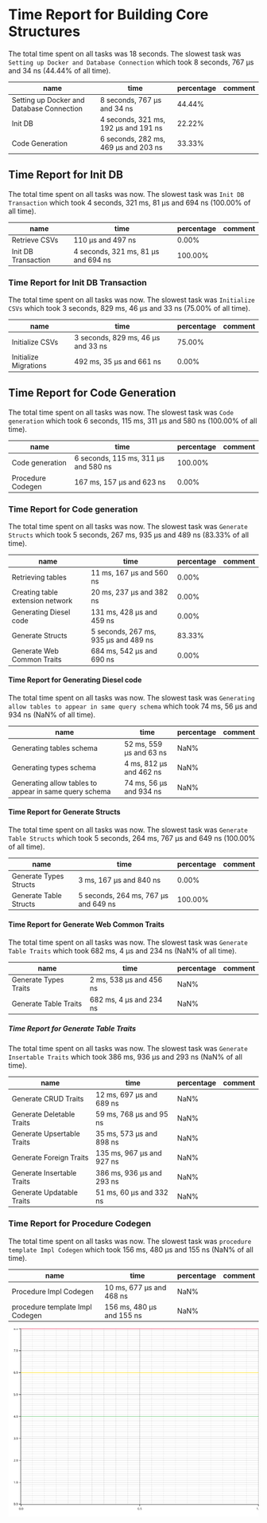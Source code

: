 # Time Report for Building Core Structures

The total time spent on all tasks was 18 seconds.
The slowest task was `Setting up Docker and Database Connection` which took 8 seconds, 767 µs and 34 ns (44.44% of all time).

| name                                      | time                                 | percentage | comment |
|-------------------------------------------|--------------------------------------|------------|---------|
| Setting up Docker and Database Connection | 8 seconds, 767 µs and 34 ns          | 44.44%     |         |
| Init DB                                   | 4 seconds, 321 ms, 192 µs and 191 ns | 22.22%     |         |
| Code Generation                           | 6 seconds, 282 ms, 469 µs and 203 ns | 33.33%     |         |

## Time Report for Init DB

The total time spent on all tasks was now.
The slowest task was `Init DB Transaction` which took 4 seconds, 321 ms, 81 µs and 694 ns (100.00% of all time).

| name                | time                                | percentage | comment |
|---------------------|-------------------------------------|------------|---------|
| Retrieve CSVs       | 110 µs and 497 ns                   | 0.00%      |         |
| Init DB Transaction | 4 seconds, 321 ms, 81 µs and 694 ns | 100.00%    |         |

### Time Report for Init DB Transaction

The total time spent on all tasks was now.
The slowest task was `Initialize CSVs` which took 3 seconds, 829 ms, 46 µs and 33 ns (75.00% of all time).

| name                  | time                               | percentage | comment |
|-----------------------|------------------------------------|------------|---------|
| Initialize CSVs       | 3 seconds, 829 ms, 46 µs and 33 ns | 75.00%     |         |
| Initialize Migrations | 492 ms, 35 µs and 661 ns           | 0.00%      |         |

## Time Report for Code Generation

The total time spent on all tasks was now.
The slowest task was `Code generation` which took 6 seconds, 115 ms, 311 µs and 580 ns (100.00% of all time).

| name              | time                                 | percentage | comment |
|-------------------|--------------------------------------|------------|---------|
| Code generation   | 6 seconds, 115 ms, 311 µs and 580 ns | 100.00%    |         |
| Procedure Codegen | 167 ms, 157 µs and 623 ns            | 0.00%      |         |

### Time Report for Code generation

The total time spent on all tasks was now.
The slowest task was `Generate Structs` which took 5 seconds, 267 ms, 935 µs and 489 ns (83.33% of all time).

| name                             | time                                 | percentage | comment |
|----------------------------------|--------------------------------------|------------|---------|
| Retrieving tables                | 11 ms, 167 µs and 560 ns             | 0.00%      |         |
| Creating table extension network | 20 ms, 237 µs and 382 ns             | 0.00%      |         |
| Generating Diesel code           | 131 ms, 428 µs and 459 ns            | 0.00%      |         |
| Generate Structs                 | 5 seconds, 267 ms, 935 µs and 489 ns | 83.33%     |         |
| Generate Web Common Traits       | 684 ms, 542 µs and 690 ns            | 0.00%      |         |

#### Time Report for Generating Diesel code

The total time spent on all tasks was now.
The slowest task was `Generating allow tables to appear in same query schema` which took 74 ms, 56 µs and 934 ns (NaN% of all time).

| name                                                   | time                    | percentage | comment |
|--------------------------------------------------------|-------------------------|------------|---------|
| Generating tables schema                               | 52 ms, 559 µs and 63 ns | NaN%       |         |
| Generating types schema                                | 4 ms, 812 µs and 462 ns | NaN%       |         |
| Generating allow tables to appear in same query schema | 74 ms, 56 µs and 934 ns | NaN%       |         |

#### Time Report for Generate Structs

The total time spent on all tasks was now.
The slowest task was `Generate Table Structs` which took 5 seconds, 264 ms, 767 µs and 649 ns (100.00% of all time).

| name                   | time                                 | percentage | comment |
|------------------------|--------------------------------------|------------|---------|
| Generate Types Structs | 3 ms, 167 µs and 840 ns              | 0.00%      |         |
| Generate Table Structs | 5 seconds, 264 ms, 767 µs and 649 ns | 100.00%    |         |

#### Time Report for Generate Web Common Traits

The total time spent on all tasks was now.
The slowest task was `Generate Table Traits` which took 682 ms, 4 µs and 234 ns (NaN% of all time).

| name                  | time                    | percentage | comment |
|-----------------------|-------------------------|------------|---------|
| Generate Types Traits | 2 ms, 538 µs and 456 ns | NaN%       |         |
| Generate Table Traits | 682 ms, 4 µs and 234 ns | NaN%       |         |

##### Time Report for Generate Table Traits

The total time spent on all tasks was now.
The slowest task was `Generate Insertable Traits` which took 386 ms, 936 µs and 293 ns (NaN% of all time).

| name                       | time                      | percentage | comment |
|----------------------------|---------------------------|------------|---------|
| Generate CRUD Traits       | 12 ms, 697 µs and 689 ns  | NaN%       |         |
| Generate Deletable Traits  | 59 ms, 768 µs and 95 ns   | NaN%       |         |
| Generate Upsertable Traits | 35 ms, 573 µs and 898 ns  | NaN%       |         |
| Generate Foreign Traits    | 135 ms, 967 µs and 927 ns | NaN%       |         |
| Generate Insertable Traits | 386 ms, 936 µs and 293 ns | NaN%       |         |
| Generate Updatable Traits  | 51 ms, 60 µs and 332 ns   | NaN%       |         |

### Time Report for Procedure Codegen

The total time spent on all tasks was now.
The slowest task was `procedure template Impl Codegen` which took 156 ms, 480 µs and 155 ns (NaN% of all time).

| name                            | time                      | percentage | comment |
|---------------------------------|---------------------------|------------|---------|
| Procedure Impl Codegen          | 10 ms, 677 µs and 468 ns  | NaN%       |         |
| procedure template Impl Codegen | 156 ms, 480 µs and 155 ns | NaN%       |         |

![Plot](time_requirements_report.png)
